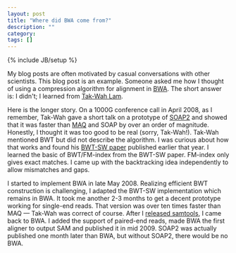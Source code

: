 ```yaml
---
layout: post
title: "Where did BWA come from?"
description: ""
category: 
tags: []
---
```

{% include JB/setup %}

My blog posts are often motivated by casual conversations with other
scientists. This blog post is an example. Someone asked me how I thought of
using a compression algorithm for alignment in [BWA][bwa]. The short answer is: I didn't; I learned from
[Tak-Wah Lam][tklam].

Here is the longer story. On a 1000G conference call in April 2008, as I
remember, Tak-Wah gave a short talk on a prototype of [SOAP2][soap2] and showed
that it was faster than [MAQ][maq] and SOAP by over an order of magnitude.
Honestly, I thought it was too good to be real (sorry, Tak-Wah!). Tak-Wah
mentioned BWT but did not describe the algorithm. I was curious about how that
works and found his [BWT-SW paper][bwt-sw] published earlier that year.
I learned the basic of BWT/FM-index from the BWT-SW paper. FM-index only gives
exact matches. I came up with the backtracking idea independently to allow
mismatches and gaps.

I started to implement BWA in late May 2008. Realizing efficient BWT
construction is challenging, I adapted the BWT-SW implementation which remains
in BWA. It took me another 2-3 months to get a decent prototype working for
single-end reads. That version was over ten times faster than MAQ &mdash; Tak-Wah
was correct of course. After I [released samtools][sam], I came back to BWA. I
added the support of paired-end reads, made BWA the first aligner to output
SAM and published it in mid 2009. SOAP2 was actually published one month later
than BWA, but without SOAP2, there would be no BWA.

[bwa]: https://pubmed.ncbi.nlm.nih.gov/19451168/
[tklam]: https://www.cs.hku.hk/index.php/people/academic-staff/twlam
[soap2]: https://pubmed.ncbi.nlm.nih.gov/19497933/
[maq]: https://genome.cshlp.org/content/18/11/1851.full.html
[bwt-sw]: https://pubmed.ncbi.nlm.nih.gov/18227115/
[sam]: http://lh3.github.io/2015/01/27/the-early-history-of-the-sambam-format
[bowtie]: https://pubmed.ncbi.nlm.nih.gov/19261174/
